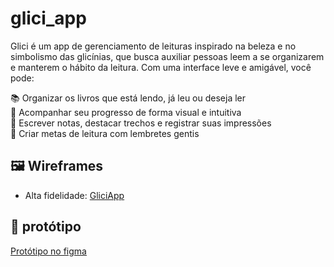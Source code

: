 # glici_app
Glici é um app de gerenciamento de leituras inspirado na beleza e no simbolismo das glicínias, que busca auxiliar pessoas leem a se organizarem e manterem o hábito da leitura.
Com uma interface leve e amigável, você pode:

📚 Organizar os livros que está lendo, já leu ou deseja ler  
🌸 Acompanhar seu progresso de forma visual e intuitiva  
📝 Escrever notas, destacar trechos e registrar suas impressões  
📅 Criar metas de leitura com lembretes gentis  

## 🖼️ Wireframes
 
 - Alta fidelidade: [GliciApp](https://github.com/user-attachments/assets/ae6455c8-bb30-43e2-8b8e-ff48ad59451b)

## 🎨 protótipo

[Protótipo no figma](https://www.figma.com/proto/f0c2Q4Dh6j015CYIGVa7yr/GliciApp?node-id=0-1&t=h4w4st3IaFzRIkoT-1)
